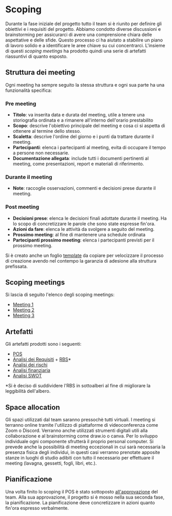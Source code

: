 # Scoping

Durante la fase iniziale del progetto tutto il team si è riunito per definire gli obiettivi e i requisiti del progetto. Abbiamo condotto diverse discussioni e brainstorming per assicurarci di avere una comprensione chiara delle aspettative e delle sfide. Questo processo ci ha aiutato a stabilire un piano di lavoro solido e a identificare le aree chiave su cui concentrarci. L'insieme di questi *scoping meetings* ha prodotto quindi una serie di artefatti riassuntivi di quanto esposto.

## Struttura dei meeting

Ogni meeting ha sempre seguito la stessa struttura e ogni sua parte ha una funzionalità specifica:

### Pre meeting

- **Titolo**: va inserita data e durata del meeting, utile a tenere una storiografia ordinata e a rimanere all'interno dell'orario prestabilito
- **Scopo**: descrive l'obiettivo principale del meeting e cosa ci si aspetta di ottenere al termine dello stesso.
- **Scaletta**: descrive l'ordine del giorno e i punti da trattare durante il meeting.
- **Partecipanti**: elenca i partecipanti al meeting, evita di occupare il tempo a persone non necessarie.
- **Documentazione allegata**: include tutti i documenti pertinenti al meeting, come presentazioni, report e materiali di riferimento.

### Durante il meeting

- **Note**: raccoglie osservazioni, commenti e decisioni prese durante il meeting.

### Post meeting

- **Decisioni prese**: elenca le decisioni finali adottate durante il meeting. Ha lo scopo di concretizzare le parole che sono state espresse fin'ora.
- **Azioni da fare**: elenca le attività da svolgere a seguito del meeting.
- **Prossimo meeting**: al fine di mantenere una schedule ordinata
- **Partecipanti prossimo meeting**: elenca i partecipanti previsti per il prossimo meeting.

Si è creato anche un foglio [template](./appendices/meeting-template.md) da copiare per velocizzare il processo di creazione avendo nel contempo la garanzia di adesione alla struttura prefissata.

## Scoping meetings

Si lascia di seguito l'elenco degli scoping meetings:

- [Meeting 1](./appendices/meetings/meeting-1.md)
- [Meeting 2](./appendices/meetings/meeting-2.md)
- [Meeting 3](./appendices/meetings/meeting-3.md)

## Artefatti

Gli artefatti prodotti sono i seguenti:

- [POS](./appendices/scoping/POS.md)
- [Analisi dei Requisiti](./appendices/scoping/requirement-analysis.md) + [RBS](./appendices/scoping/RBSs/main.md)\*
- [Analisi dei rischi](./appendices/scoping/risk-analysis.md)
- [Analisi finanziaria](./appendices/scoping/financial-analysis.md)
- [Analisi SWOT](./appendices/scoping/SWOT-analysis.md)

\*Si è deciso di suddividere l'RBS in sottoalberi al fine di migliorare la leggibilità dell'albero.

## Space allocation

Gli spazi utilizzati dal team saranno pressochè tutti virtuali. I meeting si terranno online tramite l'utilizzo di piattaforme di videoconferenza come Zoom o Discord. Verranno anche utilizzati strumenti digitali utili alla collaborazione e al brainstorming come draw.io o canva. Per lo sviluppo individuale ogni componente sfrutterà il proprio personal computer. Si prevede anche la possibilità di meeting eccezionali in cui sarà necessaria la presenza fisica degli individui, in questi casi verranno prenotate apposite stanze in luoghi di studio adibiti con tutto il necessario per effettuare il meeting (lavagna, gessetti, fogli, libri, etc.). 

## Pianificazione

Una volta finito lo scoping il POS è stato sottoposto [all'approvazione](./appendices/meetings/meeting-4.md) del team. Alla sua approvazione, il progetto si è mosso nella sua seconda fase, la pianificazione. La pianificazione deve concretizzare in azioni quanto fin'ora espresso verbalmente.